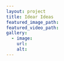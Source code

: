 ```yaml
---
layout: project
title: Idear Ideas
featured_image_path:
featured_video_path:
gallery:
  - image:
    url:
    alt:
---
```

